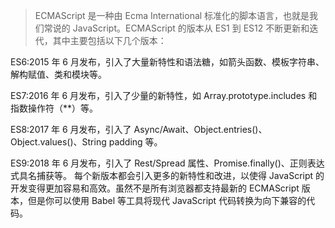 > ECMAScript 是一种由 Ecma International 标准化的脚本语言，也就是我们常说的 JavaScript。ECMAScript 的版本从 ES1 到 ES12 不断更新和迭代，其中主要包括以下几个版本：

ES6:2015 年 6 月发布，引入了大量新特性和语法糖，如箭头函数、模板字符串、解构赋值、类和模块等。

ES7:2016 年 6 月发布，引入了少量的新特性，如 Array.prototype.includes 和指数操作符（**）等。

ES8:2017 年 6 月发布，引入了 Async/Await、Object.entries()、Object.values()、String padding 等。

ES9:2018 年 6 月发布，引入了 Rest/Spread 属性、Promise.finally()、正则表达式具名捕获等。
每个新版本都会引入更多的新特性和改进，以使得 JavaScript 的开发变得更加容易和高效。虽然不是所有浏览器都支持最新的 ECMAScript 版本，但是你可以使用 Babel 等工具将现代 JavaScript 代码转换为向下兼容的代码。